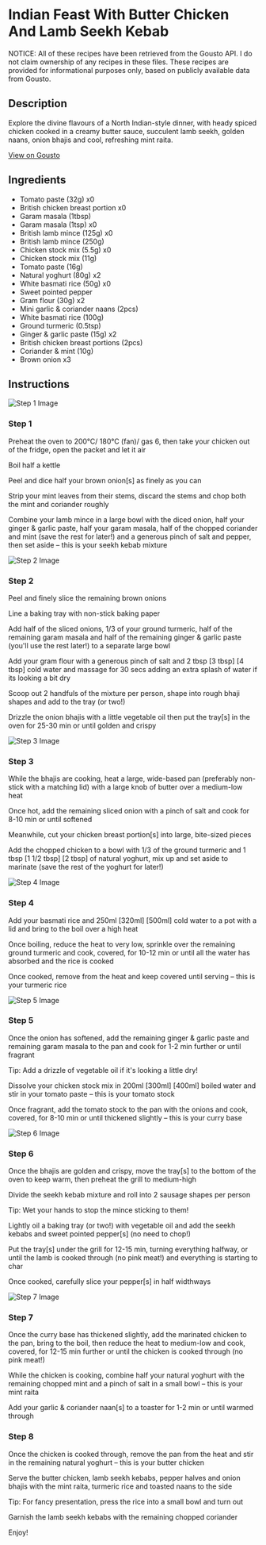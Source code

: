 # Indian Feast With Butter Chicken And Lamb Seekh Kebab

NOTICE: All of these recipes have been retrieved from the Gousto API. I do not claim ownership of any recipes in these files. These recipes are provided for informational purposes only, based on publicly available data from Gousto.

## Description

Explore the divine flavours of a North Indian-style dinner, with heady spiced chicken cooked in a creamy butter sauce, succulent lamb seekh, golden naans, onion bhajis and cool, refreshing mint raita. 

[View on Gousto](https://www.gousto.co.uk/recipes/cookbook/indian-feast-with-butter-chicken-and-lamb-seekh-kebab)

## Ingredients

- Tomato paste (32g) x0
- British chicken breast portion x0
- Garam masala (1tbsp)
- Garam masala (1tsp) x0
- British lamb mince (125g) x0
- British lamb mince (250g)
- Chicken stock mix (5.5g) x0
- Chicken stock mix (11g)
- Tomato paste (16g)
- Natural yoghurt (80g) x2
- White basmati rice (50g) x0
- Sweet pointed pepper
- Gram flour (30g) x2
- Mini garlic & coriander naans (2pcs)
- White basmati rice (100g)
- Ground turmeric (0.5tsp)
- Ginger & garlic paste (15g) x2
- British chicken breast portions (2pcs)
- Coriander & mint (10g)
- Brown onion x3

## Instructions

![Step 1 Image](https://production-media.gousto.co.uk/cms/recipe-step-image/step-1-1632472062463-x200.jpg)

### Step 1

Preheat the oven to 200°C/ 180°C (fan)/ gas 6, then take your chicken out of the fridge, open the packet and let it air

Boil half a kettle

Peel and dice half your<span class="text-danger"> </span>brown onion[s] as finely as you can

Strip your mint leaves from their stems, discard the stems and chop both the mint and coriander roughly

Combine your lamb mince in a large bowl with the diced onion, half your ginger & garlic paste, half your garam masala, half of the chopped coriander and mint (save the rest for later!) and a generous pinch of salt and pepper, then set aside – this is your seekh kebab mixture

![Step 2 Image](https://production-media.gousto.co.uk/cms/recipe-step-image/step-2-1632472352785-x200.jpg)

### Step 2

Peel and finely slice the remaining brown onions

Line a baking tray with non-stick baking paper

Add half of the sliced onions, 1/3 of your ground turmeric, half of the remaining garam masala and half<span class="text-danger"> </span>of the remaining ginger & garlic paste (you'll use the rest later!) to a separate large bowl

Add your gram flour with a generous pinch of salt and 2 tbsp <span class="text-purple">[3 tbsp]</span><span class="text-danger"> [4 tbsp]</span> cold water and massage for 30 secs adding an extra splash of water if its looking a bit dry

Scoop out 2 handfuls of the mixture per person, shape into rough bhaji shapes and add to the tray (or two!)

Drizzle the onion bhajis with a little vegetable oil then put the tray[s] in the oven for 25-30 min or until golden and crispy

![Step 3 Image](https://production-media.gousto.co.uk/cms/recipe-step-image/step-3-1632472356928-x200.jpg)

### Step 3

While the bhajis are cooking, heat a large, wide-based pan (preferably non-stick with a matching lid) with a large knob of butter over a medium-low heat

Once hot, add the remaining sliced onion with a pinch of salt and cook for 8-10 min or until softened

Meanwhile, cut your chicken breast portion[s] into large, bite-sized pieces

Add the chopped chicken to a bowl with 1/3 of the ground<span class="text-danger"> </span>turmeric and 1 tbsp <span class="text-purple">[1 1/2 tbsp]</span> <span class="text-danger">[2 tbsp]</span> of natural yoghurt, mix up and set aside to marinate (save the rest of the yoghurt for later!)

![Step 4 Image](https://production-media.gousto.co.uk/cms/recipe-step-image/step-4-1632472362308-x200.jpg)

### Step 4

Add your basmati rice and 250ml <span class="text-purple">[320ml]</span><span class="text-danger"> [500ml]</span> cold water to a pot with a lid and bring to the boil over a high heat

Once boiling, reduce the heat to very low, sprinkle over the remaining ground turmeric and cook, covered, for 10-12 min or until all the water has absorbed and the rice is cooked

Once cooked, remove from the heat and keep covered until serving – this is your turmeric rice

![Step 5 Image](https://production-media.gousto.co.uk/cms/recipe-step-image/step-5-1632472369934-x200.jpg)

### Step 5

Once the onion has softened, add the remaining ginger & garlic paste and remaining garam masala to the pan and cook for 1-2 min further or until fragrant

Tip: Add a drizzle of vegetable oil if it's looking a little dry!

Dissolve your chicken stock mix in 200ml <span class="text-purple">[300ml]</span> <span class="text-danger">[400ml]</span> boiled water and stir in your tomato paste – this is your tomato stock

Once fragrant, add the tomato stock to the pan with the onions and cook, covered, for 8-10 min or until thickened slightly – this is your curry base

![Step 6 Image](https://production-media.gousto.co.uk/cms/recipe-step-image/step-6-1632472374999-x200.jpg)

### Step 6

Once the bhajis are golden and crispy, move the tray[s] to the bottom of the oven to keep warm, then preheat the grill to medium-high

Divide the seekh kebab mixture  and roll into 2 sausage shapes per person

Tip: Wet your hands to stop the mince sticking to them!

Lightly oil a baking tray (or two!) with vegetable oil and add the seekh kebabs and sweet pointed pepper[s] (no need to chop!)

Put the tray[s] under the grill for 12-15 min, turning everything halfway, or until the lamb is cooked through (no pink meat!) and everything is starting to char

Once cooked, carefully slice your pepper[s] in half widthways

![Step 7 Image](https://production-media.gousto.co.uk/cms/recipe-step-image/step-7-1632472379466-x200.jpg)

### Step 7

Once the curry base has thickened slightly, add the marinated chicken to the pan, bring to the boil, then reduce the heat to medium-low and cook, covered, for 12-15 min further or until the chicken is cooked through (no pink meat!)

While the chicken is cooking, combine half<span class="text-danger"> </span>your natural yoghurt with the remaining chopped mint and a pinch of salt in a small bowl – this is your mint raita

Add your garlic & coriander naan[s] to a toaster for 1-2 min or until warmed through

### Step 8

Once the chicken is cooked through, remove the pan from the heat and stir in the remaining natural yoghurt – this is your butter chicken

Serve the butter chicken, lamb seekh kebabs, pepper halves and onion bhajis with the mint raita, turmeric rice and toasted naans to the side

Tip: For fancy presentation, press the rice into a small bowl and turn out

Garnish the lamb seekh kebabs with the remaining chopped coriander

Enjoy!

